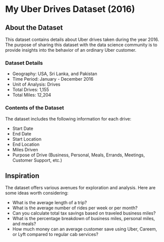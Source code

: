 # My Uber Drives Dataset (2016)

## About the Dataset

This dataset contains details about Uber drives taken during the year 2016. The purpose of sharing this dataset with the data science community is to provide insights into the behavior of an ordinary Uber customer.

### Dataset Details

- Geography: USA, Sri Lanka, and Pakistan
- Time Period: January - December 2016
- Unit of Analysis: Drives
- Total Drives: 1,155
- Total Miles: 12,204

### Contents of the Dataset

The dataset includes the following information for each drive:

- Start Date
- End Date
- Start Location
- End Location
- Miles Driven
- Purpose of Drive (Business, Personal, Meals, Errands, Meetings, Customer Support, etc.)

## Inspiration

The dataset offers various avenues for exploration and analysis. Here are some ideas worth considering:

- What is the average length of a trip?
- What is the average number of rides per week or per month?
- Can you calculate total tax savings based on traveled business miles?
- What is the percentage breakdown of business miles, personal miles, and meals?
- How much money can an average customer save using Uber, Careem, or Lyft compared to regular cab services?
